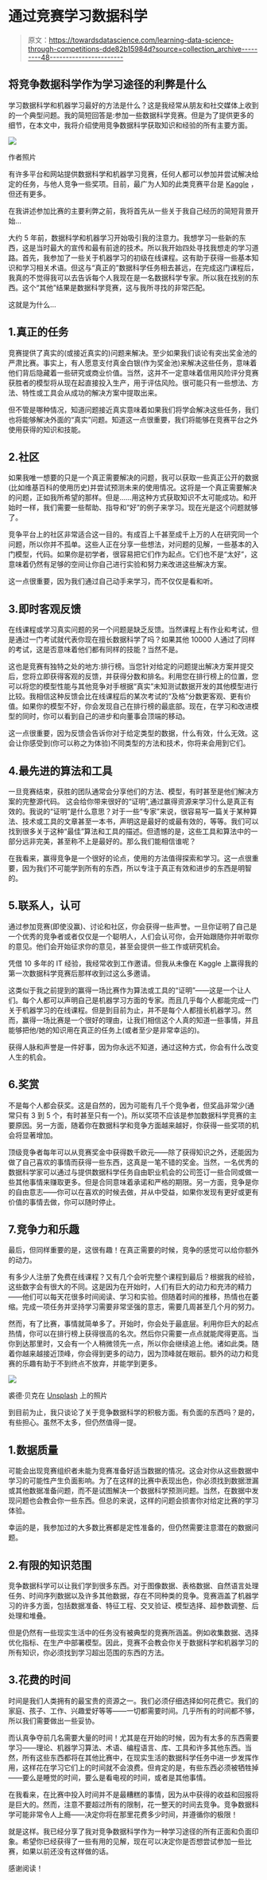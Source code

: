 # 通过竞赛学习数据科学

> 原文：<https://towardsdatascience.com/learning-data-science-through-competitions-dde82b15984d?source=collection_archive---------48----------------------->

## 将竞争数据科学作为学习途径的利弊是什么

学习数据科学和机器学习最好的方法是什么？这是我经常从朋友和社交媒体上收到的一个典型问题。我的简短回答是:参加一些数据科学竞赛。但是为了提供更多的细节，在本文中，我将介绍使用竞争数据科学获取知识和经验的所有主要方面。

![](img/f383900442be302835775942f0b197e8.png)

作者照片

有许多平台和网站提供数据科学和机器学习竞赛，任何人都可以参加并尝试解决给定的任务，与他人竞争一些奖项。目前，最广为人知的此类竞赛平台是 [Kaggle](https://www.kaggle.com/) ，但还有更多。

在我讲述参加比赛的主要利弊之前，我将首先从一些关于我自己经历的简短背景开始…

大约 5 年前，数据科学和机器学习开始吸引我的注意力。我想学习一些新的东西，这是当时最大的宣传和最有前途的技术。所以我开始四处寻找我想走的学习道路。首先，我参加了一些关于机器学习的初级在线课程。这有助于获得一些基本知识和学习相关术语。但这与“真正的”数据科学任务相去甚远，在完成这门课程后，我真的不觉得我可以去告诉每个人我现在是一名数据科学专家。所以我在找别的东西。这个“其他”结果是数据科学竞赛，这与我所寻找的非常匹配。

这就是为什么…

## 1.真正的任务

竞赛提供了真实的(或接近真实的)问题来解决。至少如果我们谈论有突出奖金池的严肃比赛。事实上，有人愿意支付真金白银(作为奖金池)来解决这些任务，意味着他们背后隐藏着一些研究或商业价值。当然，这并不一定意味着信用风险评分竞赛获胜者的模型将从现在起直接投入生产，用于评估风险。很可能只有一些想法、方法、特性或工具会从成功的解决方案中提取出来。

但不管是哪种情况，知道问题接近真实意味着如果我们将学会解决这些任务，我们也将能够解决外面的“真实”问题。知道这一点很重要，我们将能够在竞赛平台之外使用获得的知识和技能。

## 2.社区

如果我唯一想要的只是一个真正需要解决的问题，我可以获取一些真正公开的数据(比如维基百科的使用历史)并尝试预测未来的使用情况。这将是一个真正需要解决的问题，正如我所希望的那样。但是……用这种方式获取知识不太可能成功。和开始时一样，我们需要一些帮助、指导和“好”的例子来学习。现在光是这个问题就够了。

竞争平台上的社区非常适合这一目的。有成百上千甚至成千上万的人在研究同一个问题，所以你并不孤单。这些人正在分享一些想法，对问题的见解，一些基本的入门模型，代码。如果你是初学者，很容易把它们作为起点。它们也不是“太好”，这意味着仍然有足够的空间让你自己进行实验和努力来改进这些解决方案。

这一点很重要，因为我们通过自己动手来学习，而不仅仅是看和听。

## 3.即时客观反馈

在线课程或学习真实问题的另一个问题是缺乏反馈。当然课程上有作业和考试，但是通过一门考试就代表你现在擅长数据科学了吗？如果其他 10000 人通过了同样的考试，这是否意味着他们都有同样的技能？当然不是。

这也是竞赛有独特之处的地方:排行榜。当您针对给定的问题提出解决方案并提交后，您将立即获得客观的反馈，并获得分数和排名。利用您在排行榜上的位置，您可以将您的模型性能与其他竞争对手根据“真实”未知测试数据开发的其他模型进行比较。我相信这种反馈会比在线课程后的某次考试的“及格”分数更客观、更有价值。如果你的模型不好，你会发现自己在排行榜的最底部。现在，在学习和改进模型的同时，你可以看到自己的进步和向董事会顶端的移动。

这一点很重要，因为反馈会告诉你对于给定类型的数据，什么有效，什么无效。这会让你感受到(你可以称之为体验)不同类型的方法和技术，你将来会用到它们。

## 4.最先进的算法和工具

一旦竞赛结束，获胜的团队通常会分享他们的方法、模型，有时甚至是他们解决方案的完整源代码。
这会给你带来很好的“证明”,通过赢得资源来学习什么是真正有效的。我说的“证明”是什么意思？对于一些“专家”来说，很容易写一篇关于某种算法、技术或工具的文章甚至一本书，声明这是最好的或最有效的，等等。我们可以找到很多关于这种“最佳”算法和工具的描述。但遗憾的是，这些工具和算法中的一部分远非完美，甚至称不上是最好的。那么我们能相信谁呢？

在我看来，赢得竞争是一个很好的论点，使用的方法值得探索和学习。这一点很重要，因为我们不可能学到所有的东西，所以专注于真正有效和进步的东西是明智的。

## 5.联系人，认可

通过参加竞赛(即使没赢)、讨论和社区，你会获得一些声誉。一旦你证明了自己是一个优秀的竞争者或者仅仅是一个聪明人，人们会认可你，会开始跟随你并听取你的意见。他们会开始征求你的意见，甚至会提供一些工作或研究机会。

凭借 10 多年的 IT 经验，我经常收到工作邀请。但我从未像在 Kaggle 上赢得我的第一次数据科学竞赛后那样收到过这么多邀请。

这类似于我之前提到的赢得一场比赛作为算法或工具的“证明”——这是一个让人们。每个人都可以声明自己是机器学习方面的专家。而且几乎每个人都能完成一门关于机器学习的在线课程。但是到目前为止，并不是每个人都擅长机器学习。然而，赢得一场比赛是一个很好的理由，让我们相信这个人真的知道一些事情，并且能够把他/她的知识用在真正的任务上(或者至少是非常幸运的)。

获得人脉和声誉是一件好事，因为你永远不知道，通过这种方式，你会有什么改变人生的机会。

## 6.奖赏

不是每个人都会获奖。这是自然的，因为可能有几千个竞争者，但奖品非常少(通常只有 3 到 5 个，有时甚至只有一个)。所以奖项不应该是参加数据科学竞赛的主要原因。另一方面，随着你在数据科学和竞争方面越来越好，你获得一些奖项的机会将显著增加。

顶级竞争者每年可以从竞赛奖金中获得数千欧元——除了获得知识之外，还能因为做了自己喜欢的事情而获得一些东西，这真是一笔不错的奖金。当然，一名优秀的数据科学家可以通过与提供数据科学任务自由职业机会的公司签订一些合同或做一些其他事情来赚取更多。但是合同意味着承诺和严格的期限。另一方面，竞争是你的自由意志——你可以在喜欢的时候去做，并从中受益，如果你发现有更好或更有价值的事情去做，你可以随时停止。

## 7.竞争力和乐趣

最后，但同样重要的是，这很有趣！在真正需要的时候，竞争的感觉可以给你额外的动力。

有多少人注册了免费在线课程？又有几个会听完整个课程到最后？根据我的经验，这些数字会有很大的不同。这是因为在开始时，人们有巨大的动力和充沛的精力——他们可以每天花很多时间阅读、学习和实验。但随着时间的推移，热情也在萎缩。完成一项任务并坚持学习需要非常坚强的意志，需要几周甚至几个月的努力。

然而，有了比赛，事情就简单多了。开始时，你会处于最底层。利用你巨大的起点热情，你可以在排行榜上获得很高的名次。然后你只需要一点点就能爬得更高。当你到达那里时，又会有一个人稍微领先一点，所以你会继续追上他。诸如此类。随着你越来越接近顶峰，你会得到更多的动力，因为顶峰就在眼前。额外的动力和竞赛的乐趣有助于不到终点不放弃，并能学到更多。

![](img/0cfb4dcc7dba245cc0f2e8532c5d095a.png)

裘德·贝克在 [Unsplash](https://unsplash.com?utm_source=medium&utm_medium=referral) 上的照片

到目前为止，我只谈论了关于竞争数据科学的积极方面。有负面的东西吗？是的，有些担心。虽然不太多，但仍然值得一提。

## 1.数据质量

可能会出现竞赛组织者未能为竞赛准备好适当数据的情况。这会对你从这些数据中学习的可能性产生负面影响。为了在这样的比赛中表现出色，你必须找到数据泄漏或其他数据准备问题，而不是试图解决一个数据科学预测问题。当然，在数据中发现问题也会教会你一些东西。但总的来说，这样的问题会损害你对给定比赛的学习体验。

幸运的是，我参加过的大多数比赛都是定性准备的，但仍然需要注意潜在的数据问题。

## 2.有限的知识范围

竞争数据科学可以让我们学到很多东西。对于图像数据、表格数据、自然语言处理任务、时间序列数据以及许多其他数据，存在不同种类的竞争。竞赛涵盖了机器学习的许多方面，包括数据准备、特征工程、交叉验证、模型选择、超参数调整、后处理和堆叠。

但是仍然有一些现实生活中的任务没有被典型的竞赛所涵盖。例如收集数据、选择优化指标、在生产中部署模型。因此，竞赛不会教会你关于数据科学和机器学习的所有知识，你必须找到学习超出范围的东西的方法。

## 3.花费的时间

时间是我们人类拥有的最宝贵的资源之一。我们必须仔细选择如何花费它。我们的家庭、孩子、工作、兴趣爱好等等——一切都需要时间。几乎所有的时间都不够，所以我们需要做出一些妥协。

而认真争夺前几名需要大量的时间！尤其是在开始的时候，因为有太多的东西需要学习——理论、机器学习算法、术语、编程语言、库、工具和许多其他东西。当然，所有这些东西都将在其他比赛中，在现实生活的数据科学任务中进一步发挥作用，这样花在学习它们上的时间就不会浪费。但肯定的是，有些东西必须被牺牲掉——要么是睡觉的时间，要么是看电视的时间，或者是其他事情。

在我看来，在比赛中投入时间并不是最糟糕的事情，因为从中获得的收益和回报将是巨大的。然而，注意不要超过所有的限制，花一整天的时间去竞争。竞争数据科学可能非常令人上瘾——决定你将在那里花费多少时间，并遵循你的极限！

就是这样。我已经分享了我对竞争数据科学作为一种学习途径的所有正面和负面印象。希望你已经获得了一些有用的见解，现在可以决定你是否想尝试参加一些比赛，如果以前还没有这样做的话。

感谢阅读！